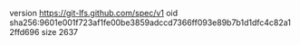 version https://git-lfs.github.com/spec/v1
oid sha256:9601e001f723af1fe00be3859adccd7366ff093e89b7b1d1dfc4c82a12ffd696
size 2637

